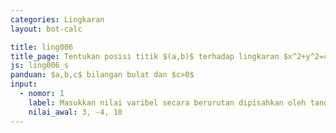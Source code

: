 ```yaml
---
categories: Lingkaran
layout: bot-calc

title: ling006
title_page: Tentukan posisi titik $(a,b)$ terhadap lingkaran $x^2+y^2=c$
js: ling006_s
panduan: $a,b,c$ bilangan bulat dan $c>0$
input:
  - nomor: 1
    label: Masukkan nilai varibel secara berurutan dipisahkan oleh tanda koma
    nilai_awal: 3, -4, 10
---
```

